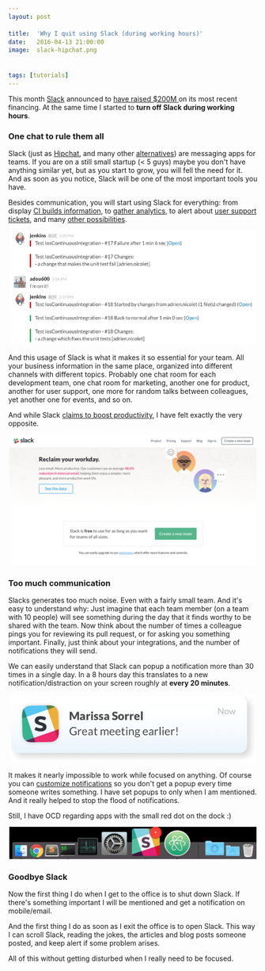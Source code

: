 ```yaml
---
layout: post

title:  'Why I quit using Slack (during working hours)'
date:   2016-04-13 21:00:00
image:  slack-hipchat.png


tags: [tutorials]
---
```

<span class="dropcap">T</span>his month [Slack](https://slack.com/) announced to [have raised $200M ](http://www.nytimes.com/2016/04/02/technology/slack-a-leading-unicorn-raises-200-million-in-new-financing.html?_r=0) on its most recent financing. At the same time I started to **turn off Slack during working hours**.

### One chat to rule them all

Slack (just as [Hipchat](https://www.hipchat.com/), and many other [alternatives](http://blog.capterra.com/the-top-13-slack-alternatives/)) are messaging apps for teams. If you are on a still small startup (< 5 guys) maybe you don't have anything similar yet, but as you start to grow, you will fell the need for it. And as soon as you notice, Slack will be one of the most important tools you have.

Besides communication, you will start using Slack for everything: from display [CI builds information](https://wiki.jenkins-ci.org/display/JENKINS/Slack+Plugin), to [gather analytics](https://slack.com/apps/A0GP9E18S-statsbot), to alert about [user support tickets](https://www.zendesk.com/apps/slack/), and many [other possibilities](https://slack.com/apps).

<p align='center'><img src='/assets/img/jenkins-slack-notification2.png' alt='Slack homepage' title='Slack homepage' width='500px'/></p>

And this usage of Slack is what it makes it so essential for your team. All your business information in the same place, organized into different channels with different topics. Probably one chat room for each development team, one chat room for marketing, another one for product, another for user support, one more for random talks between colleagues, yet another one for events, and so on.

And while Slack [claims to boost productivity](https://slack.com/is#try), I have felt exactly the very opposite.

<p align='center'><img src='/assets/img/slack-productivity.png' alt='Slack homepage' title='Slack homepage' width='500px'/></p>

### Too much communication

Slacks generates too much noise. Even with a fairly small team. And it's easy to understand why: Just imagine that each team member (on a team with 10 people) will see something during the day that it finds worthy to be shared with the team. Now think about the number of times a colleague pings you for reviewing its pull request, or for asking you something important. Finally, just think about your integrations, and the number of notifications they will send.

We can easily understand that Slack can popup a notification more than 30 times in a single day. In a 8 hours day this translates to a new notification/distraction on your screen roughly at **every 20 minutes**.

<p align='center'><img src='/assets/img/slack-notification.png' alt='Slack notification' title='Slack notification' width='500px'/></p>

It makes it nearly impossible to work while focused on anything. Of course you can [customize notifications](https://get.slack.help/hc/en-us/articles/201895138-Understanding-Slack-notifications) so you don't get a popup every time someone writes something. I have set popups to only when I am mentioned. And it really helped to stop the flood of notifications.

Still, I have OCD regarding apps with the small red dot on the dock :)

<p align='center'><img src='/assets/img/slack-dock-notification.png' alt='Slack dock notification' title='Slack dock notification' width='500px'/></p>

### Goodbye Slack

Now the first thing I do when I get to the office is to shut down Slack. If there's something important I will be mentioned and get a notification on mobile/email.

And the first thing I do as soon as I exit the office is to open Slack. This way I can scroll Slack, reading the jokes, the articles and blog posts someone posted, and keep alert if some problem arises.

All of this without getting disturbed when I really need to be focused.
